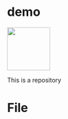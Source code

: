 # demo
<!DOCTYPEhtml>
<html>
<head
  <meta charset='UTF-8'>
  <title>Pretty</title>
</head>
<body>
  <img src='https://image.cnbcfm.com/api/v1/image/102676070-145812002.jpg?v=1529468457' width='100px'>
  <p>This is a repository</p>
  <h1>File</h1>
</body>
</html>
